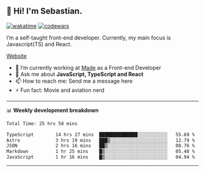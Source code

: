 ## 👋 Hi! I'm Sebastian.

[![wakatime](https://wakatime.com/badge/user/df0036c6-328a-4a39-be9b-e49417ed22a1.svg)](https://wakatime.com/@df0036c6-328a-4a39-be9b-e49417ed22a1)
[![codewars](https://www.codewars.com/users/sebavuye/badges/small)](https://www.codewars.com/users/sebavuye)

I’m a self-taught front-end developer. Currently, my main focus is Javascript(TS) and React.

[Website](https://sebastianvuye.be)

- 🔭 I’m currently working at [Made](https://made.be/) as a Front-end Developer
- 💬 Ask me about **JavaScript, TypeScript and React**
- 📫 How to reach me: Send me a message here
- ⚡ Fun fact: Movie and aviation nerd

-------

📊 **Weekly development breakdown**

<!--START_SECTION:waka-->

```txt
Total Time: 25 hrs 58 mins

TypeScript        14 hrs 27 mins  ██████████████░░░░░░░░░░░   55.69 %
Astro             3 hrs 19 mins   ███▒░░░░░░░░░░░░░░░░░░░░░   12.79 %
JSON              2 hrs 16 mins   ██▒░░░░░░░░░░░░░░░░░░░░░░   08.76 %
Markdown          1 hr 25 mins    █▒░░░░░░░░░░░░░░░░░░░░░░░   05.48 %
JavaScript        1 hr 16 mins    █▒░░░░░░░░░░░░░░░░░░░░░░░   04.94 %
```

<!--END_SECTION:waka-->
-------
